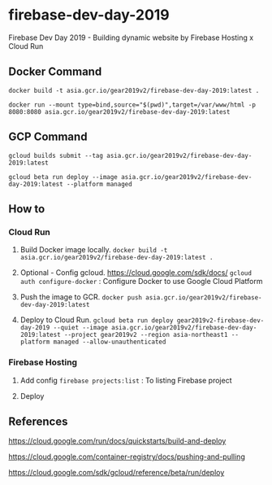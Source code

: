 # firebase-dev-day-2019

Firebase Dev Day 2019 - Building dynamic website by Firebase Hosting x Cloud Run

## Docker Command

`docker build -t asia.gcr.io/gear2019v2/firebase-dev-day-2019:latest .`

`docker run --mount type=bind,source="$(pwd)",target=/var/www/html -p 8080:8080 asia.gcr.io/gear2019v2/firebase-dev-day-2019:latest`

## GCP Command

`gcloud builds submit --tag asia.gcr.io/gear2019v2/firebase-dev-day-2019:latest`

`gcloud beta run deploy --image asia.gcr.io/gear2019v2/firebase-dev-day-2019:latest --platform managed`

## How to

### Cloud Run

1. Build Docker image locally.
    `docker build -t asia.gcr.io/gear2019v2/firebase-dev-day-2019:latest .`

2. Optional - Config gcloud.
    <https://cloud.google.com/sdk/docs/>
    `gcloud auth configure-docker` : Configure Docker to use Google Cloud Platform

3. Push the image to GCR.
    `docker push asia.gcr.io/gear2019v2/firebase-dev-day-2019:latest`

4. Deploy to Cloud Run.
    `gcloud beta run deploy gear2019v2-firebase-dev-day-2019 --quiet --image asia.gcr.io/gear2019v2/firebase-dev-day-2019:latest --project gear2019v2 --region asia-northeast1 --platform managed --allow-unauthenticated`

### Firebase Hosting

1. Add config
    `firebase projects:list` : To listing Firebase project

2. Deploy

## References

<https://cloud.google.com/run/docs/quickstarts/build-and-deploy>

<https://cloud.google.com/container-registry/docs/pushing-and-pulling>

<https://cloud.google.com/sdk/gcloud/reference/beta/run/deploy>
